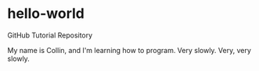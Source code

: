 # hello-world
GitHub Tutorial Repository

My name is Collin, and I'm learning how to program. Very slowly. Very, very slowly.
